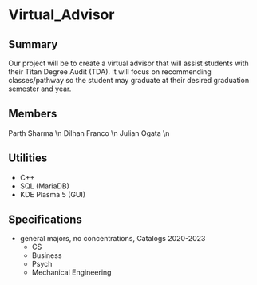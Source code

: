 # Virtual_Advisor

## Summary
Our project will be to create a virtual advisor that will assist students with their Titan Degree Audit (TDA). It will focus on recommending classes/pathway so the student may graduate at their desired graduation semester and year.

## Members
Parth Sharma \n
Dilhan Franco \n
Julian Ogata \n

## Utilities
- C++
- SQL (MariaDB)
- KDE Plasma 5 (GUI)

## Specifications
- general majors, no concentrations, Catalogs 2020-2023
  - CS
  - Business
  - Psych
  - Mechanical Engineering

